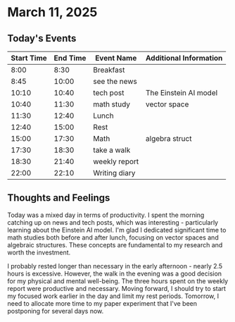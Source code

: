 # March 11, 2025

## Today's Events

| Start Time | End Time | Event Name    | Additional Information |
| ---------- | -------- | ------------- | ---------------------- |
| 8:00       | 8:30     | Breakfast     |                        |
| 8:45       | 10:00    | see the news  |                        |
| 10:10      | 10:40    | tech post     | The Einstein AI model  |
| 10:40      | 11:30    | math study    | vector space           |
| 11:30      | 12:40    | Lunch         |                        |
| 12:40      | 15:00    | Rest          |                        |
| 15:00      | 17:30    | Math          | algebra struct         |
| 17:30      | 18:30    | take a walk   |                        |
| 18:30      | 21:40    | weekly report |                        |
| 22:00      | 22:10    | Writing diary |                        |

## Thoughts and Feelings

Today was a mixed day in terms of productivity. I spent the morning catching up on news and tech posts, which was interesting - particularly learning about the Einstein AI model. I'm glad I dedicated significant time to math studies both before and after lunch, focusing on vector spaces and algebraic structures. These concepts are fundamental to my research and worth the investment.

I probably rested longer than necessary in the early afternoon - nearly 2.5 hours is excessive. However, the walk in the evening was a good decision for my physical and mental well-being. The three hours spent on the weekly report were productive and necessary. Moving forward, I should try to start my focused work earlier in the day and limit my rest periods. Tomorrow, I need to allocate more time to my paper experiment that I've been postponing for several days now.
